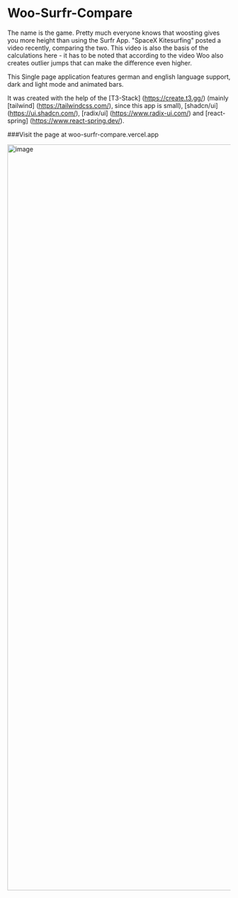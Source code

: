 # Woo-Surfr-Compare

The name is the game. Pretty much everyone knows that woosting gives you more height than using the Surfr App. "SpaceX Kitesurfing" posted a video recently, comparing the two. This video is also the basis of the calculations here - it has to be noted that according to the video Woo also creates outlier jumps that can make the difference even higher.

This Single page application features german and english language support, dark and light mode and animated bars.

It was created with the help of the [T3-Stack] (https://create.t3.gg/) (mainly [tailwind] (https://tailwindcss.com/), since this app is small), [shadcn/ui] (https://ui.shadcn.com/), [radix/ui] (https://www.radix-ui.com/) and [react-spring] (https://www.react-spring.dev/). 

###Visit the page at woo-surfr-compare.vercel.app

<img width="1680" alt="image" src="https://github.com/Heahl/woo-surfr-compare/assets/111843556/57f2d503-13e2-41da-b2b4-73aecc3bff58">
